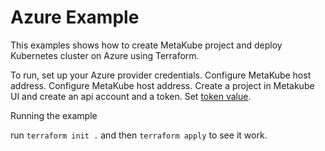 # Azure Example

This examples shows how to create MetaKube project and deploy Kubernetes cluster on Azure using Terraform.


To run, set up your Azure provider credentials. Configure MetaKube host address. Configure MetaKube host address. Create a project in Metakube UI and create an api account and a token. Set [token value](https://registry.terraform.io/providers/syseleven/metakube/latest/docs#token).

Running the example

run `terraform init .` and then `terraform apply` to see it work.
